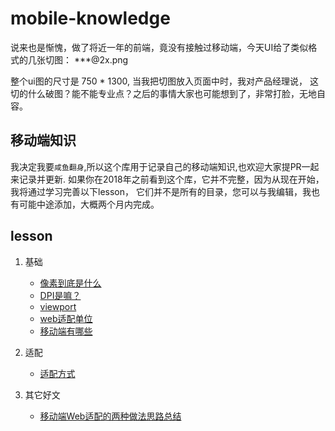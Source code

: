 # mobile-knowledge

说来也是惭愧，做了将近一年的前端，竟没有接触过移动端，今天UI给了类似格式的几张切图：
***\@2x.png

整个ui图的尺寸是 750 * 1300, 当我把切图放入页面中时，我对产品经理说，
这切的什么破图？能不能专业点？之后的事情大家也可能想到了，非常打脸，无地自容。


## 移动端知识

我决定我要`咸鱼翻身`,所以这个库用于记录自己的移动端知识,也欢迎大家提PR一起来记录并更新.
如果你在2018年之前看到这个库，它并不完整，因为从现在开始，我将通过学习完善以下lesson，
它们并不是所有的目录，您可以与我编辑，我也有可能中途添加，大概两个月内完成。

## lesson

1. 基础
   + [像素到底是什么](https://github.com/TongDaDa/mobile-knowledge/base/pixel.md)
   + [DPI是嘛？](https://github.com/TongDaDa/mobile-knowledge/base/dpi.md)
   + [viewport](https://github.com/TongDaDa/mobile-knowledge/base/viewport.md)
   + [web适配单位](https://github.com/TongDaDa/mobile-knowledge/base/unit.md)
   + [移动端有哪些](https://github.com/TongDaDa/mobile-knowledge/base/mobileTypes.md)
2. 适配
   + [适配方式](https://github.com/TongDaDa/mobile-knowledge/base/way.md)
   
3. 其它好文
   + [移动端Web适配的两种做法思路总结](http://blog.csdn.net/azureternite/article/details/52528380)

